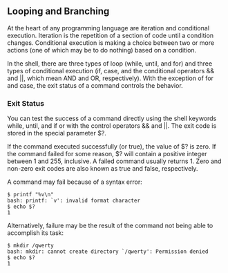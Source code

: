 ## Looping and Branching

At the heart of any programming language are iteration and conditional execution. Iteration is the repetition
of a section of code until a condition changes. Conditional execution is making a choice between two or
more actions (one of which may be to do nothing) based on a condition.

In the shell, there are three types of loop (while, until, and for) and three types of conditional
execution (if, case, and the conditional operators && and ||, which mean AND and OR, respectively). With the
exception of for and case, the exit status of a command controls the behavior.

### Exit Status

You can test the success of a command directly using the shell keywords while, until, and if or with the
control operators && and ||. The exit code is stored in the special parameter $?.

If the command executed successfully (or true), the value of $? is zero. If the command failed for some
reason, $? will contain a positive integer between 1 and 255, inclusive. A failed command usually returns 1.
Zero and non-zero exit codes are also known as true and false, respectively.

A command may fail because of a syntax error:

```
$ printf "%v\n"
bash: printf: `v': invalid format character
$ echo $?
1
```

Alternatively, failure may be the result of the command not being able to accomplish its task:

```
$ mkdir /qwerty
bash: mkdir: cannot create directory `/qwerty': Permission denied
$ echo $?
1
```
